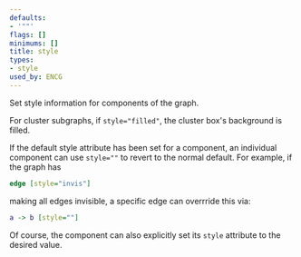 ```yaml
---
defaults:
- '""'
flags: []
minimums: []
title: style
types:
- style
used_by: ENCG
---
```

Set style information for components of the graph.

For cluster subgraphs, if `style="filled"`, the cluster box's background is
filled.

If the default style attribute has been set for a component, an individual
component can use `style=""` to revert to the normal default. For example, if
the graph has

```dot
edge [style="invis"]
```

making all edges invisible, a specific edge can overrride this via:

```dot
a -> b [style=""]
```

Of course, the component can also explicitly set its <code>style</code> attribute to the desired value.
